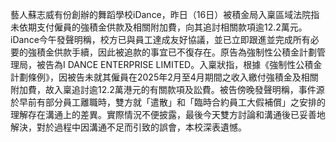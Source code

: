 藝人蘇志威有份創辦的舞蹈學校iDance，昨日（16日）被積金局入稟區域法院指未依期支付僱員的強積金供款及相關附加費，向其追討相關款項逾12.2萬元。iDance今午發聲明稱，校方已與員工達成友好協議，並已立即跟進並完成所有必要的強積金供款手續，因此被追款的事宜已不復存在。原告為強制性公積金計劃管理局，被告為I DANCE ENTERPRISE LIMITED。入稟狀指，根據《強制性公積金計劃條例》，因被告未就其僱員在2025年2月至4月期間之收入繳付強積金及相關附加費，故入稟追討逾12.2萬港元的有關款項及訟費。被告傍晚發聲明稱，事件源於早前有部分員工離職時，雙方就「遣散」和「臨時合約員工大假補償」之安排的理解存在溝通上的差異。實際情況不便披露，最後今天雙方討論和溝通後已妥善地解決，對於過程中因溝通不足而引致的誤會，本校深表遺憾。